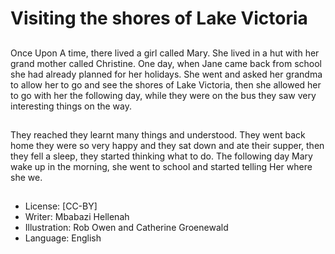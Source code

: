 # Visiting the shores of Lake Victoria

##
Once Upon A time, there lived a girl called Mary. She lived in a hut
with her grand mother called Christine.
One day, when Jane came back from school she had already
planned for her holidays. She went and asked her grandma to
allow her to go and see the shores of Lake Victoria, then she
allowed her to go with her the following day, while they were on
the bus they saw very interesting things on the way.

##
They reached they learnt many things and understood. They went
back home they were so very happy and they sat down and ate
their supper, then they fell a sleep, they started thinking what to
do.
The following day Mary wake up in the morning, she went to
school and started telling
Her where she we.

##
* License: [CC-BY]
* Writer: Mbabazi Hellenah
* Illustration: Rob Owen and Catherine Groenewald
* Language: English
